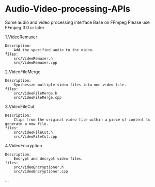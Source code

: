 # Audio-Video-processing-APIs
Some audio and video processing interface
Base on FFmpeg
Please use FFmpeg 3.0 or later

1.VideoRemuxer

	Description:
		Add the specified audio to the video.
	files:
		src/VideoRemuxer.h
		src/VideoRemuxer.cpp

2.VideoFileMerge

	Description:
		Synthesize multiple video files into one video file.
	files:
		src/VideoFileMerge.h
		src/VideoFileMerge.cpp

3.VideoFileCut

	Description:
		Clips from the original video file within a piece of content to generate a new file.
	files:
		src/VideoFileCut.h
		src/VideoFileCut.cpp
4.VideoEncryption

	Description:
		Encrypt and decrypt video files.
	files:
		src/VideoEncryptioner.h
		src/VideoEncryptioner.cpp
...
